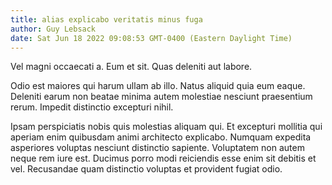 ```yaml
---
title: alias explicabo veritatis minus fuga
author: Guy Lebsack
date: Sat Jun 18 2022 09:08:53 GMT-0400 (Eastern Daylight Time)
---
```

Vel magni occaecati a. Eum et sit. Quas deleniti aut labore.

 Odio est maiores qui harum ullam ab illo. Natus aliquid quia eum eaque. Deleniti earum non beatae minima autem molestiae nesciunt praesentium rerum. Impedit distinctio excepturi nihil.

 Ipsam perspiciatis nobis quis molestias aliquam qui. Et excepturi mollitia qui aperiam enim quibusdam animi architecto explicabo. Numquam expedita asperiores voluptas nesciunt distinctio sapiente. Voluptatem non autem neque rem iure est. Ducimus porro modi reiciendis esse enim sit debitis et vel. Recusandae quam distinctio voluptas et provident fugiat odio.